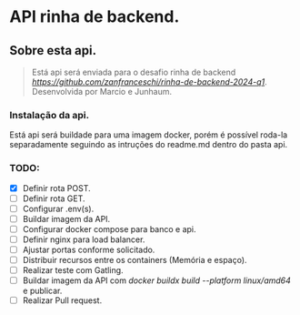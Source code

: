 # API rinha de backend.

## Sobre esta api.

> Está api será enviada para o desafio rinha de backend *https://github.com/zanfranceschi/rinha-de-backend-2024-q1*. Desenvolvida por Marcio e Junhaum.

### Instalação da api.
Está api será buildade para uma imagem docker, porém é possível roda-la separadamente seguindo as intruções do readme.md dentro do pasta api.  

### TODO:

- [x] Definir rota POST.
- [ ] Definir rota GET.
- [ ] Configurar .env(s).
- [ ] Buildar imagem da API.
- [ ] Configurar docker compose para banco e api.
- [ ] Definir nginx para load balancer.
- [ ] Ajustar portas conforme solicitado.
- [ ] Distribuir recursos entre os containers (Memória e espaço).
- [ ] Realizar teste com Gatling.
- [ ] Buildar imagem da API com _docker buildx build --platform linux/amd64_ e publicar. 
- [ ] Realizar Pull request. 
